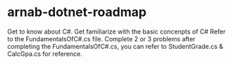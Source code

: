 # arnab-dotnet-roadmap

Get to know about C#.
Get familiarize with the basic concenpts of C#
Refer to the FundamentalsOfC#.cs file.
Complete 2 or 3 problems after completing the FundamentalsOfC#.cs, you can refer to StudentGrade.cs & CalcGpa.cs for reference. 
